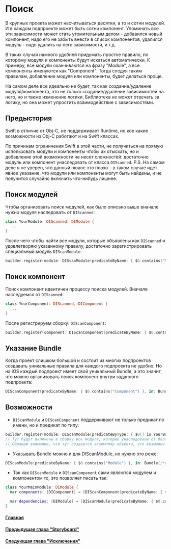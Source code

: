 # Поиск

В крупных проекта может насчитываться десятки, а то и сотни модулей. И в каждом подпроекте может быть сотни компонент.
Упоминать все эти зависимости может стать утомительным делом - добавился новый компонент, надо его не забыть внести в список компонентов, удалился модуль - надо удалить на него зависимости, и т.д.

В таких случая намного удобней придумать простое правило, по которому модуля и компоненты будут искаться автоматически. К примеру, все модули оканчиваются на фразу "Module", а все компоненты именуются как "Component".
Тогда следуя таким правилам, добавление модуля или компоненты, будет делаться проще.

На самом деле все идеально не будет, так как создание/удаление модуля/компонента, это не только создание/удаление зависимостей на него, но и также изменение логики. Библиотека не может отвечать за логику, но она может упростить взаимодействие с зависимостями.

## Предыстория
Swift в отличие от Obj-C, не поддерживает Runtime, но кое какие возможности из Obj-C работают и на Swift классах.

По причинам ограничения Swift в этой части, не получиться на прямую использовать модули и компоненты чтобы их отыскать, но и добавление этой возможности не несет сложностей: достаточно модуль или компонент унаследовать от класса `DIScanned`. 
P.S. На самом деле я не уверен, что данный нюанс это плохо – в таком случае идет явное указание, что модули или компоненты могут быть найдены, и не получится случайно включить что-нибудь лишнее.

## Поиск модулей
Чтобы организовать поиск модулей, как было описано выше вначале нужно модуля наследовать от `DIScanned`:
```swift
class YourModule: DIScanned, DIModule {
  ...
}
```

После чего чтобы найти все модули, которые объявлены как `DIScanned` и удовлетворяю указанному правилу, достаточно зарегистрировать специальный модуль `DIScanModule`:
```swift
builder.register(module: DIScanModule(predicateByName: { $0.contains("Module") }))
```

## Поиск компонент
Поиск компонент идентичен процессу поиска модулей. Вначале наследуемся от `DIScanned`:
```swift
class YourComponent: DIScanned, DIComponent {
  ...
}
```

После регистрируем сборку: `DIScanComponent`:
```swift
builder.register(component: DIScanComponent(predicateByName: { $0.contains("Component") }))
```

## Указание Bundle
Когда проект слишком большой и состоит из многих подпроектов создавать уникальные правила для каждого подпроекта не удобно. Но на iOS каждый подпроект имеет свой уникальный Bundle, а это значит, что можно организовать поиск компонент внутри заданного подпроекта:
```swift
DIScanComponent(predicateByName: { $0.contains("Component") }, in: Bundle(/*create*/))
```

## Возможности
* `DIScanModule` и `DIScanComponent` поддерживают не только предикат по имени, но и предикат по типу:
```swift
builder.register(module: DIScanModule(predicateByType: { $0() is YourBaseModule() }))
// Тут будут включены в сборку все модуля, которые унаследованы от базового модуля
// Обращаю внимание, что тут создается экземпляр объекта, это возможно из-за того что наследование начинается от DIScanned
```

* Указывать Bundle можно и для DIScanModule, но нужно это реже:
```swift
DIScanModule(predicateByName: { $0.contains("Module") }, in: Bundle(/*create*/))
```
* Так как `DIScanModule` и `DIScanComponent` сами являются модулем и компонентом то, это позволяет писать так:
```swift
class YourMainModule: DIModule {
  var components: [DIComponent] = [DIScanComponent(predicateByName: { $0.contains("Component") })]

  var dependencies: [DIModule] = [DIScanModule(predicateByName: { $0.contains("Module") })]
}
```

#### [Главная](main.md)
#### [Предыдущая глава "Storyboard"](storyboard.md)
#### [Следующая глава "Исключения"](errors.md)
